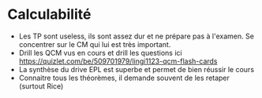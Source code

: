 # Calculabilité

- Les TP sont useless, ils sont assez dur et ne prépare pas à l'examen. Se concentrer sur le CM qui lui est très important.
- Drill les QCM vus en cours et drill les questions ici https://quizlet.com/be/509701979/lingi1123-qcm-flash-cards
- La synthèse du drive EPL est superbe et permet de bien réussir le cours
- Connaitre tous les théorèmes, il demande souvent de les retaper (surtout Rice)
